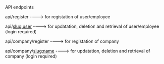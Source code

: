 API endpoints

api/register   ----> for registation of user/employee

api/<slug:user>     ----> for updatation, deletion and retrieval of user/employee (login required)

api/company/register  ----> for registation of company

api/company/<slug:name>  ----> for updatation, deletion and retrieval of company (login required)
